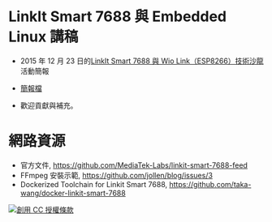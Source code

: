 # LinkIt Smart 7688 與 Embedded Linux 講稿

* 2015 年 12 月 23 日的[LinkIt Smart 7688 與 Wio Link（ESP8266）技術沙龍](https://www.mokoversity.com/conference/party)活動簡報

* [簡報檔](index.html)

* 歡迎貢獻與補充。

# 網路資源

* 官方文件, https://github.com/MediaTek-Labs/linkit-smart-7688-feed
* FFmpeg 安裝示範, https://github.com/jollen/blog/issues/3
* Dockerized Toolchain for Linkit Smart 7688, https://github.com/taka-wang/docker-linkit-smart-7688

<a rel="license" href="http://creativecommons.org/licenses/by/4.0/"><img alt="創用 CC 授權條款" style="border-width:0" src="https://i.creativecommons.org/l/by/4.0/88x31.png" /></a>
